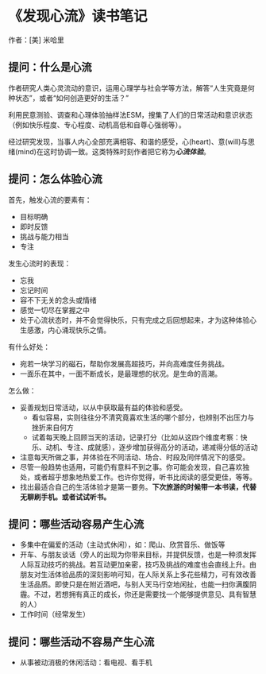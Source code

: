# 《发现心流》读书笔记

作者：[美] 米哈里

## 提问：什么是心流

作者研究人类心灵流动的意识，运用心理学与社会学等方法，解答“人生究竟是何种状态”，或者“如何创造更好的生活？”

利用民意测验、调查和心理体验抽样法ESM，搜集了人们的日常活动和意识状态（例如快乐程度、专心程度、动机高低和自尊心强弱等）。

经过研究发现，当事人内心全部充满相容、和谐的感受，心(heart)、意(will)与思绪(mind)在这时协调一致。这类特殊时刻作者把它称为***心流体验***。

## 提问：怎么体验心流

首先，触发心流的要素有：

- 目标明确
- 即时反馈
- 挑战与能力相当
- 专注

发生心流时的表现：

- 忘我
- 忘记时间
- 容不下无关的念头或情绪
- 感觉一切尽在掌握之中
- 处于心流状态时，并不会觉得快乐，只有完成之后回想起来，才为这种体验心生感激，内心涌现快乐之情。

有什么好处：

- 宛若一块学习的磁石，帮助你发展高超技巧，并向高难度任务挑战。
- 一面乐在其中，一面不断成长，是最理想的状况。是生命的高潮。

怎么做：

- 妥善规划日常活动，以从中获取最有益的体验和感受。
  - 看似容易，实则往往分不清究竟喜欢生活的哪个部分，也辨别不出压力与挫折来自何方
  - 试着每天晚上回顾当天的活动，记录打分（比如从这四个维度考察：快乐、动机、专注、成就感），逐步增加获得高分的活动，递减得分低的活动
- 注意每天所做之事，并体验在不同活动、场合、时段及同伴情况下的感受。
- 尽管一般趋势也适用，可能仍有意料不到之事。你可能会发现，自己喜欢独处，或者超乎想象地热爱工作。也许你觉得，听书比阅读的感受更佳，等等。
- 找出最适合自己的生活体验才是第一要务。**下次旅游的时候带一本书读，代替无聊刷手机。或者试试听书。**

## 提问：哪些活动容易产生心流

- 多集中在偏爱的活动（主动式休闲），如：爬山、欣赏音乐、做饭等
- 开车、与朋友谈话（旁人的出现为你带来目标，并提供反馈，也是一种须发挥人际互动技巧的挑战。若互动更加亲密，技巧及挑战的难度也会直线上升。由朋友对生活体验品质的深刻影响可知，在人际关系上多花些精力，可有效改善生活品质。即使只是在附近酒吧，与别人天马行空地闲扯，也能一扫你满腹阴霾。不过，若想拥有真正的成长，你还是需要找一个能够提供意见、具有智慧的人）
- 工作时间（经常发生）

## 提问：哪些活动不容易产生心流

- 从事被动消极的休闲活动：看电视、看手机







